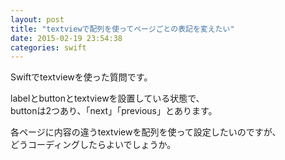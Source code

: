 ```yaml
---
layout: post
title: "textviewで配列を使ってページごとの表記を変えたい"
date: 2015-02-19 23:54:38
categories: swift
---
```

<p>Swiftでtextviewを使った質問です。</p>

<p>labelとbuttonとtextviewを設置している状態で、<br>
buttonは2つあり、「next」「previous」とあります。</p>

<p>各ページに内容の違うtextviewを配列を使って設定したいのですが、<br>
どうコーディングしたらよいでしょうか。</p>
